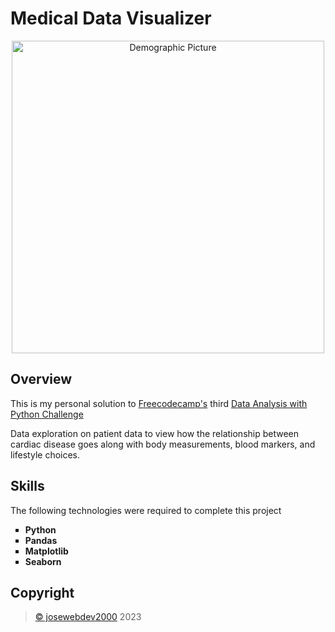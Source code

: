 # Medical Data Visualizer
<div align="center">
    <img src="https://www.springboard.com/blog/wp-content/uploads/2020/07/what-does-a-data-scientist-in-healthcare-do-1.png" alt="Demographic Picture" width="500">
</div>

<div>
    <h2>Overview</h2>
    <p>This is my personal solution to <a href="https://www.freecodecamp.org/" target="_blank">Freecodecamp's</a> third <a href="https://www.freecodecamp.org/learn/data-analysis-with-python/data-analysis-with-python-projects/medical-data-visualizer" target="_blank">Data Analysis with Python Challenge</a></p>
    <p>Data exploration on patient data to view how the relationship between cardiac disease goes along with body measurements, blood markers, and lifestyle choices.</p>
</div>

## Skills
<div>
    <p>The following technologies were required to complete this project</p>
    <ul style="list-style-type: square;">
        <li><b>Python</b></li>
        <li><b>Pandas</b></li>
        <li><b>Matplotlib</b></li>
        <li><b>Seaborn</b></li>
    </ul>
</div>

## Copyright
<div>
    <blockquote>
        <a href="https://github.com/josewebdev2000">&copy; josewebdev2000</a> 2023
    </blockquote>
</div>